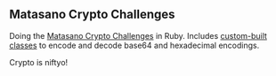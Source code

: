 ## Matasano Crypto Challenges

Doing the [Matasano Crypto Challenges](http://cryptopals.com/) in Ruby. Includes [custom-built classes](./bases) to encode and decode base64 and hexadecimal encodings.

Crypto is niftyo!
